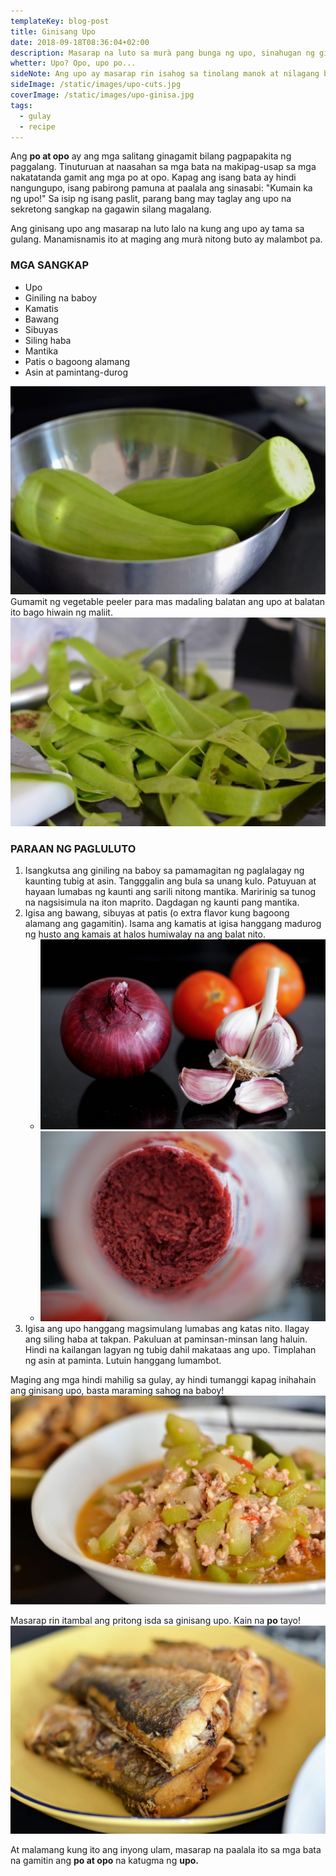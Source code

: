```yaml
---
templateKey: blog-post
title: Ginisang Upo
date: 2018-09-18T08:36:04+02:00
description: Masarap na luto sa murà pang bunga ng upo, sinahugan ng giniling na baboy.
whetter: Upo? Opo, upo po...
sideNote: Ang upo ay masarap rin isahog sa tinolang manok at nilagang baboy. Nagbibigay ito ng manamis-namis na lasa at maputing sabaw.
sideImage: /static/images/upo-cuts.jpg
coverImage: /static/images/upo-ginisa.jpg
tags:
  - gulay
  - recipe
---
```


Ang **po at opo** ay ang mga salitang ginagamit bilang pagpapakita ng paggalang. Tinuturuan at naasahan sa mga bata na makipag-usap sa mga nakatatanda gamit ang mga po at opo. Kapag ang isang bata ay hindi nangungupo, isang pabirong pamuna at paalala ang sinasabi: "Kumain ka ng upo!" Sa isip ng isang paslit, parang bang may taglay ang upo na sekretong sangkap na gagawin silang magalang.

Ang ginisang upo ang masarap na luto lalo na kung ang upo ay tama sa gulang. Manamisnamis ito at maging ang murà nitong buto ay malambot pa.

### MGA SANGKAP
* Upo
* Giniling na baboy
* Kamatis
* Bawang
* Sibuyas
* Siling haba
* Mantika
* Patis o bagoong alamang
* Asin at pamintang-durog

![Binalatang bunga ng upo](/static/images/upo-peeled.jpg)
Gumamit ng vegetable peeler para mas madaling balatan ang upo at balatan ito bago hiwain ng maliit.
![Pinagbalatan ng upo](/static/images/upo-peel.jpg)

### PARAAN NG PAGLULUTO
1. Isangkutsa ang giniling na baboy sa pamamagitan ng paglalagay ng kaunting tubig at asin. Tangggalin ang bula sa unang kulo. Patuyuan at hayaan lumabas ng kaunti ang sarili nitong mantika. Maririnig sa tunog na nagsisimula na iton maprito. Dagdagan ng kaunti pang mantika.
2. Igisa ang bawang, sibuyas at patis (o extra flavor kung bagoong alamang ang gagamitin). Isama ang kamatis at igisa hanggang madurog ng husto ang kamais at halos humiwalay na ang balat nito.
   * ![Bawang, sibuyas at kamatis](/static/images/bawang-sibuyas-kamatis.jpg)
   * ![Bagoong alamang sa bote](/static/images/alamang-bagoong-bote.jpg)
3. Igisa ang upo hanggang magsimulang lumabas ang katas nito. Ilagay ang siling haba at takpan. Pakuluan at paminsan-minsan lang haluin. Hindi na kailangan lagyan ng tubig dahil makataas ang upo. Timplahan ng asin at paminta. Lutuin hanggang lumambot.

Maging ang mga hindi mahilig sa gulay, ay hindi tumanggi kapag inihahain ang ginisang upo, basta maraming sahog na baboy!
![Ginisang upo](/static/images/upo-ginisa-closeup.jpg)

Masarap rin itambal ang pritong isda sa ginisang upo. Kain na **po** tayo!
![Pritong isda](/static/images/isda-prito.jpg)

At malamang kung ito ang inyong ulam, masarap na paalala ito sa mga bata na gamitin ang **po at opo** na katugma ng **upo.**
